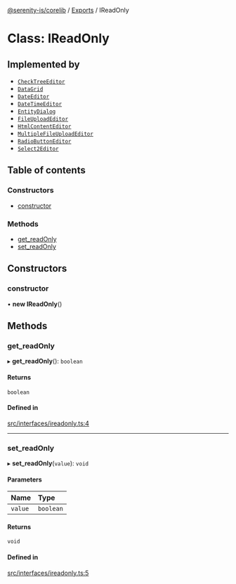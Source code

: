 [@serenity-is/corelib](../README.md) / [Exports](../modules.md) / IReadOnly

# Class: IReadOnly

## Implemented by

- [`CheckTreeEditor`](CheckTreeEditor.md)
- [`DataGrid`](DataGrid.md)
- [`DateEditor`](DateEditor.md)
- [`DateTimeEditor`](DateTimeEditor.md)
- [`EntityDialog`](EntityDialog.md)
- [`FileUploadEditor`](FileUploadEditor.md)
- [`HtmlContentEditor`](HtmlContentEditor.md)
- [`MultipleFileUploadEditor`](MultipleFileUploadEditor.md)
- [`RadioButtonEditor`](RadioButtonEditor.md)
- [`Select2Editor`](Select2Editor.md)

## Table of contents

### Constructors

- [constructor](IReadOnly.md#constructor)

### Methods

- [get\_readOnly](IReadOnly.md#get_readonly)
- [set\_readOnly](IReadOnly.md#set_readonly)

## Constructors

### constructor

• **new IReadOnly**()

## Methods

### get\_readOnly

▸ **get_readOnly**(): `boolean`

#### Returns

`boolean`

#### Defined in

[src/interfaces/ireadonly.ts:4](https://github.com/serenity-is/serenity/blob/master/packages/corelib/src/interfaces/ireadonly.ts#L4)

___

### set\_readOnly

▸ **set_readOnly**(`value`): `void`

#### Parameters

| Name | Type |
| :------ | :------ |
| `value` | `boolean` |

#### Returns

`void`

#### Defined in

[src/interfaces/ireadonly.ts:5](https://github.com/serenity-is/serenity/blob/master/packages/corelib/src/interfaces/ireadonly.ts#L5)
